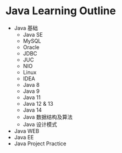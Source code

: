 # Java Learning Outline
* Java 基础
  * Java SE
  * MySQL
  * Oracle
  * JDBC
  * JUC
  * NIO
  * Linux
  * IDEA
  * Java 8
  * Java 9
  * Java 11
  * Java 12 & 13
  * Java 14
  * Java 数据结构及算法
  * Java 设计模式
* Java WEB
* Java EE
* Java Project Practice
